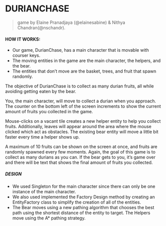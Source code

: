 # DURIANCHASE
> game by Elaine Pranadjaya (@elainesabine) & Nithya Chandran(@nschandr).

#### HOW IT WORKS:
* Our game, DurianChase, has a main character that is movable with courser keys.
* The moving entities in the game are the main character, the helpers, and the bear.
* The entities that don’t move are the basket, trees, and fruit that spawn randomly.

The objective of DurianChase is to collect as many durian fruits, all while avoiding getting eaten by the bear.

You, the main character, will move to collect a durian when you approach.
The counter on the bottom left of the screen increments to show the current amount of fruits you collected in the game.

Mouse-clicks on a vacant tile creates a new helper entity to help you collect fruits.
Additionally, leaves will appear around the area where the mouse clicked which act as obstacles.
The existing bear entity will move a little bit faster every time a helper shows up.

A maximum of 10 fruits can be shown on the screen at once, and fruits are randomly spawned every few moments.
Again, the goal of this game is to collect as many durians as you can. If the bear gets to you, it’s game over and there will be text that shows the final amount of fruits you collected.


##### DESIGN
* We used Singleton for the main character since there can only be one instance of the main character.
* We also used implemented the Factory Design method by creating an EntityFactory class to simplify the creation of all of the entities.
* The Bear moves using a new pathing algorithm that chooses the best path using the shortest distance of the entity to target.
The Helpers move using the A* pathing strategy.
